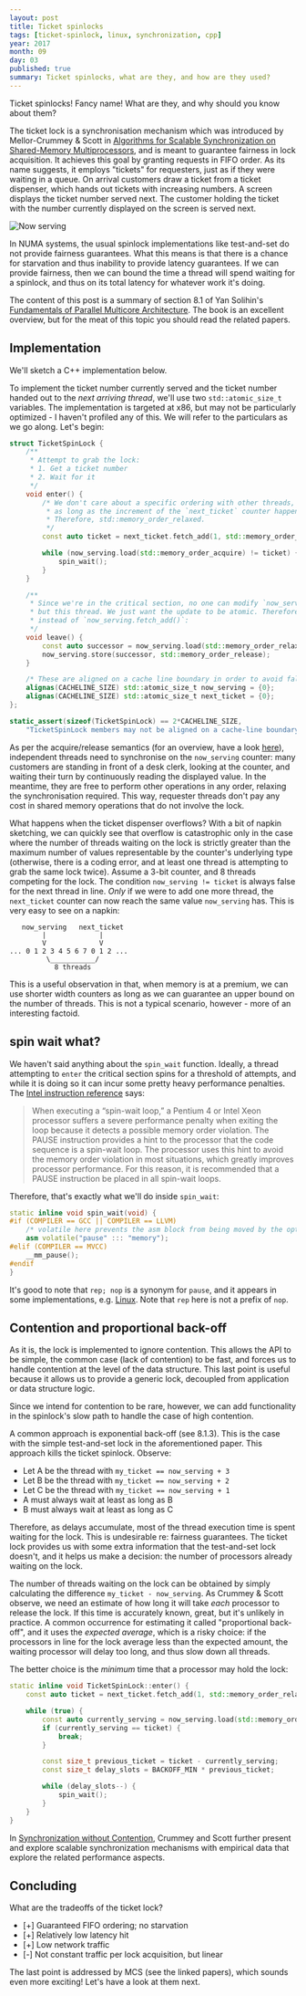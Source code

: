 ```yaml
---
layout: post
title: Ticket spinlocks
tags: [ticket-spinlock, linux, synchronization, cpp]
year: 2017
month: 09
day: 03
published: true
summary: Ticket spinlocks, what are they, and how are they used?
---
```


Ticket spinlocks! Fancy name! What are they, and why should you know about them?

The ticket lock is a synchronisation mechanism which was introduced by Mellor-Crummey & Scott in
[Algorithms for Scalable Synchronization on Shared-Memory
Multiprocessors](https://www.cs.rice.edu/~johnmc/papers/tocs91.pdf), and is meant to guarantee
fairness in lock acquisition. It achieves this goal by granting requests in FIFO order. As its name
suggests, it employs "tickets" for requesters, just as if they were waiting in a queue. On arrival
customers draw a ticket from a ticket dispenser, which hands out tickets with increasing numbers. A
screen displays the ticket number served next. The customer holding the ticket with the number
currently displayed on the screen is served next.

![Now serving](https://farm3.staticflickr.com/2815/9002017002_a68a1640a9_m.jpg)

In NUMA systems, the usual spinlock implementations like test-and-set do not provide fairness
guarantees. What this means is that there is a chance for starvation and thus inability to provide
latency guarantees. If we can provide fairness, then we can bound the time a thread will spend
waiting for a spinlock, and thus on its total latency for whatever work it's doing.

The content of this post is a summary of section 8.1 of Yan Solihin's [Fundamentals of Parallel
Multicore
Architecture](https://books.google.gr/books?id=G2fmCgAAQBAJ&lpg=PA280&ots=YTXmC2-c-J&dq=test-and-set%20fairness&pg=PA265#v=onepage&q&f=false).
The book is an excellent overview, but for the meat of this topic you should read the related
papers.

## Implementation

We'll sketch a C++ implementation below.

To implement the ticket number currently served and the ticket number handed out to the _next
arriving thread_, we'll use two `std::atomic_size_t` variables. The implementation is targeted at
x86, but may not be particularly optimized - I haven't profiled any of this. We will refer to the
particulars as we go along. Let's begin:

```cpp
struct TicketSpinLock {
    /**
     * Attempt to grab the lock:
     * 1. Get a ticket number
     * 2. Wait for it
     */
    void enter() {
        /* We don't care about a specific ordering with other threads,
         * as long as the increment of the `next_ticket` counter happens atomically.
         * Therefore, std::memory_order_relaxed.
         */
        const auto ticket = next_ticket.fetch_add(1, std::memory_order_relaxed);

        while (now_serving.load(std::memory_order_acquire) != ticket) {
            spin_wait();
        }
    }

    /**
     * Since we're in the critical section, no one can modify `now_serving`
     * but this thread. We just want the update to be atomic. Therefore we can use a simple store
     * instead of `now_serving.fetch_add()`:
     */
    void leave() {
        const auto successor = now_serving.load(std::memory_order_relaxed) + 1;
        now_serving.store(successor, std::memory_order_release);
    }

    /* These are aligned on a cache line boundary in order to avoid false sharing: */
    alignas(CACHELINE_SIZE) std::atomic_size_t now_serving = {0};
    alignas(CACHELINE_SIZE) std::atomic_size_t next_ticket = {0};
};

static_assert(sizeof(TicketSpinLock) == 2*CACHELINE_SIZE,
    "TicketSpinLock members may not be aligned on a cache-line boundary");
```

As per the acquire/release semantics (for an overview, have a look
[here](https://gcc.gnu.org/wiki/Atomic/GCCMM/AtomicSync)), independent threads need to synchronise
on the `now_serving` counter: many customers are standing in front of a desk clerk, looking at the
counter, and waiting their turn by continuously reading the displayed value. In the meantime, they
are free to perform other operations in any order, relaxing the synchronisation required. This way,
requester threads don't pay any cost in shared memory operations that do not involve the lock.

What happens when the ticket dispenser overflows? With a bit of napkin sketching, we can quickly see
that overflow is catastrophic only in the case where the number of threads waiting on the lock is
strictly greater than the maximum number of values representable by the counter's underlying type
(otherwise, there is a coding error, and at least one thread is attempting to grab the same lock
twice). Assume a 3-bit counter, and 8 threads competing for the lock. The condition `now_serving !=
ticket` is always false for the next thread in line. _Only_ if we were to add one more thread, the
`next_ticket` counter can now reach the same value `now_serving` has. This is very easy to see on a
napkin:

```
   now_serving   next_ticket
        |             |
        V             V
... 0 1 2 3 4 5 6 7 0 1 2 ...
         \___________/
           8 threads
```

This is a useful observation in that, when memory is at a premium, we can use shorter width counters
as long as we can guarantee an upper bound on the number of threads. This is not a typical scenario,
however - more of an interesting factoid.

## spin wait what?

We haven't said anything about the `spin_wait` function. Ideally, a thread attempting to
`enter` the critical section spins for a threshold of attempts, and while it is doing so
it can incur some pretty heavy performance penalties. The [Intel instruction
reference](http://www.intel.com/Assets/PDF/manual/325383.pdf) says:

> When executing a “spin-wait loop,” a Pentium 4 or Intel Xeon processor suffers a severe
> performance penalty when exiting the loop because it detects a possible memory order
> violation. The PAUSE instruction provides a hint to the processor that the code sequence
> is a spin-wait loop. The processor uses this hint to avoid the memory order violation in
> most situations, which greatly improves processor performance. For this reason, it is
> recommended that a PAUSE instruction be placed in all spin-wait loops.

Therefore, that's exactly what we'll do inside `spin_wait`:

```cpp
static inline void spin_wait(void) {
#if (COMPILER == GCC || COMPILER == LLVM)
    /* volatile here prevents the asm block from being moved by the optimiser: */
    asm volatile("pause" ::: "memory");
#elif (COMPILER == MVCC)
    __mm_pause();
#endif
}
```

It's good to note that `rep; nop` is a synonym for `pause`, and it appears in some implementations,
e.g.  [Linux](http://lxr.free-electrons.com/source/arch/x86/include/asm/processor.h#L562). Note that
`rep` here is not a prefix of `nop`.

## Contention and proportional back-off

As it is, the lock is implemented to ignore contention. This allows the API to be simple, the common
case (lack of contention) to be fast, and forces us to handle contention at the level of the data
structure. This last point is useful because it allows us to provide a generic lock, decoupled from
application or data structure logic.

Since we intend for contention to be rare, however, we can add functionality in the
spinlock's slow path to handle the case of high contention.

A common approach is exponential back-off (see 8.1.3). This is the case with the simple test-and-set
lock in the aforementioned paper. This approach kills the ticket spinlock. Observe:

* Let A be the thread with `my_ticket == now_serving + 3`
* Let B be the thread with `my_ticket == now_serving + 2`
* Let C be the thread with `my_ticket == now_serving + 1`
* A must always wait at least as long as B
* B must always wait at least as long as C

Therefore, as delays accumulate, most of the thread execution time is spent waiting for the lock.
This is undesirable re: fairness guarantees. The ticket lock provides us with some extra information
that the test-and-set lock doesn't, and it helps us make a decision: the number of processors
already waiting on the lock.

The number of threads waiting on the lock can be obtained by simply calculating the difference
`my_ticket - now_serving`. As Crummey & Scott observe, we need an estimate of how long it will take
_each_ processor to release the lock. If this time is accurately known, great, but it's unlikely in
practice. A common occurrence for estimating it called "proportional back-off", and it uses the
_expected average_, which is a risky choice: if the processors in line for the lock average less
than the expected amount, the waiting processor will delay too long, and thus slow down all threads.

The better choice is the _minimum_ time that a processor may hold the lock:

```cpp
static inline void TicketSpinLock::enter() {
    const auto ticket = next_ticket.fetch_add(1, std::memory_order_relaxed);

    while (true) {
        const auto currently_serving = now_serving.load(std::memory_order_acquire);
        if (currently_serving == ticket) {
            break;
        }

        const size_t previous_ticket = ticket - currently_serving;
        const size_t delay_slots = BACKOFF_MIN * previous_ticket;

        while (delay_slots--) {
            spin_wait();
        }
    }
}
```

In [Synchronization without
Contention](http://www.cs.berkeley.edu/~kubitron/cs258/handouts/papers/1991_ASPLOS_sync.pdf),
Crummey and Scott further present and explore scalable synchronization mechanisms with
empirical data that explore the related performance aspects.

## Concluding

What are the tradeoffs of the ticket lock?

+ [+] Guaranteed FIFO ordering; no starvation
+ [+] Relatively low latency hit
+ [+] Low network traffic
+ [-] Not constant traffic per lock acquisition, but linear

The last point is addressed by MCS (see the linked papers), which sounds even more
exciting! Let's have a look at them next.

